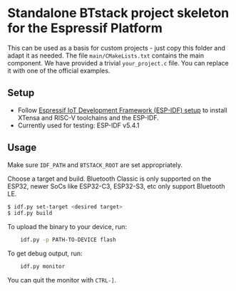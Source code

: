 # Standalone BTstack project skeleton for the Espressif Platform

This can be used as a basis for custom projects - just copy this folder and adapt it as needed.
The file `main/CMakeLists.txt` contains the main component. We have provided a trivial `your_project.c` file.
You can replace it with one of the official examples.

## Setup

- Follow [Espressif IoT Development Framework (ESP-IDF) setup](https://github.com/espressif/esp-idf) to install XTensa and RISC-V toolchains and the ESP-IDF.
- Currently used for testing: ESP-IDF v5.4.1

## Usage

Make sure `IDF_PATH` and `BTSTACK_ROOT` are set appropriately.

Choose a target and build. Bluetooth Classic is only supported on the ESP32, newer SoCs like ESP32-C3, ESP32-S3, etc only support Bluetooth LE.

```sh
$ idf.py set-target <desired target>
$ idf.py build
```

To upload the binary to your device, run:
```sh
	idf.py -p PATH-TO-DEVICE flash
```

To get debug output, run:
```sh
	idf.py monitor
```
You can quit the monitor with `CTRL-]`.
